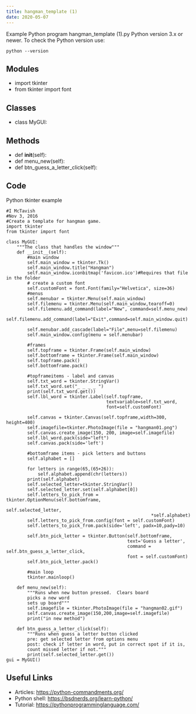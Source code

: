 ```yaml
---
title: hangman_template (1)
date: 2020-05-07
---
```

Example Python program hangman_template (1).py
Python version 3.x or newer.
To check the Python version use:

    python --version

## Modules

* import tkinter
* from tkinter import font

## Classes

* class MyGUI:

## Methods

* def __init__(self):
* def menu_new(self):
* def btn_guess_a_letter_click(self):

## Code

Python tkinter example

    #I McTavish
    #Nov 3, 2016
    #Create a template for hangman game.
    import tkinter
    from tkinter import font
    
    class MyGUI:
        """The class that handles the window"""
        def __init__(self):
            #main window
            self.main_window = tkinter.Tk()
            self.main_window.title("Hangman")
            self.main_window.iconbitmap('favicon.ico')#Requires that file in the folder
            # create a custom font
            self.customFont = font.Font(family="Helvetica", size=36)
            #menus
            self.menubar = tkinter.Menu(self.main_window)
            self.filemenu = tkinter.Menu(self.main_window,tearoff=0)
            self.filemenu.add_command(label="New", command=self.menu_new)
            self.filemenu.add_command(label="Exit",command=self.main_window.quit)
    
            self.menubar.add_cascade(label="File",menu=self.filemenu)
            self.main_window.config(menu = self.menubar)
    
            #frames
            self.topframe = tkinter.Frame(self.main_window)
            self.bottomframe = tkinter.Frame(self.main_window)
            self.topframe.pack()
            self.bottomframe.pack()
    
            #topframeitems - label and canvas
            self.txt_word = tkinter.StringVar()
            self.txt_word.set("_ _ _ _ ")
            print(self.txt_word.get())
            self.lbl_word = tkinter.Label(self.topframe,
                                          textvariable=self.txt_word,
                                          font=self.customFont)
    
            self.canvas = tkinter.Canvas(self.topframe,width=300, height=400)
            self.imagefile=tkinter.PhotoImage(file = "hangman01.png")
            self.canvas.create_image(150, 200, image=self.imagefile)
            self.lbl_word.pack(side="left")
            self.canvas.pack(side='left')
    
            #bottomframe items - pick letters and buttons
            self.alphabet = []
    
            for letters in range(65,(65+26)):
                self.alphabet.append(chr(letters))
            print(self.alphabet)
            self.selected_letter=tkinter.StringVar()
            self.selected_letter.set(self.alphabet[0])
            self.letters_to_pick_from = tkinter.OptionMenu(self.bottomframe,
                                                           self.selected_letter,
                                                           *self.alphabet)
            self.letters_to_pick_from.config(font = self.customFont)
            self.letters_to_pick_from.pack(side='left', padx=10,pady=10)
    
            self.btn_pick_letter = tkinter.Button(self.bottomframe,
                                                  text='Guess a letter',
                                                  command = self.btn_guess_a_letter_click,
                                                  font = self.customFont)
            self.btn_pick_letter.pack()
    
            #main loop
            tkinter.mainloop()
    
        def menu_new(self):
            """Runs when new button pressed.  Clears board
            picks a new word
            sets up board"""
            self.imagefile = tkinter.PhotoImage(file = "hangman02.gif")
            self.canvas.create_image(150,200,image=self.imagefile)
            print("in new method")
    
        def btn_guess_a_letter_click(self):
            """Runs when guess a letter button clicked
            pre: get selected letter from options menu
            post: check if letter in word, put in correct spot if it is,
            count missed letter if not."""
            print(self.selected_letter.get())
    gui = MyGUI()

## Useful Links

- Articles: https://python-commandments.org/
- Python shell: https://bsdnerds.org/learn-python/
- Tutorial: https://pythonprogramminglanguage.com/
